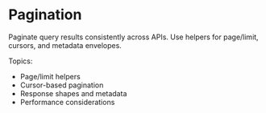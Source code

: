 # Pagination

Paginate query results consistently across APIs. Use helpers for page/limit, cursors, and metadata envelopes.

Topics:
- Page/limit helpers
- Cursor-based pagination
- Response shapes and metadata
- Performance considerations

